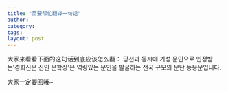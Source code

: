 ```yaml
---
title: "需要帮忙翻译一句话"
author:
category: 
tags: 
layout: post
---
```

大家来看看下面的这句话到底应该怎么翻：
당선과 동시에 기성 문인으로 인정받는'경희신문 신인 문학상'은 역량있는 문인을 발굴하는 전국 규모의 문단 등용문입니다.

大家一定要回哦~


